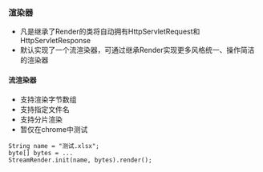 ### 渲染器
- 凡是继承了Render的类将自动拥有HttpServletRequest和HttpServletResponse
- 默认实现了一个流渲染器，可通过继承Render实现更多风格统一、操作简洁的渲染器

#### 流渲染器
- 支持渲染字节数组
- 支持指定文件名
- 支持分片渲染
- 暂仅在chrome中测试
```
String name = "测试.xlsx";
byte[] bytes = ...
StreamRender.init(name, bytes).render();
```
